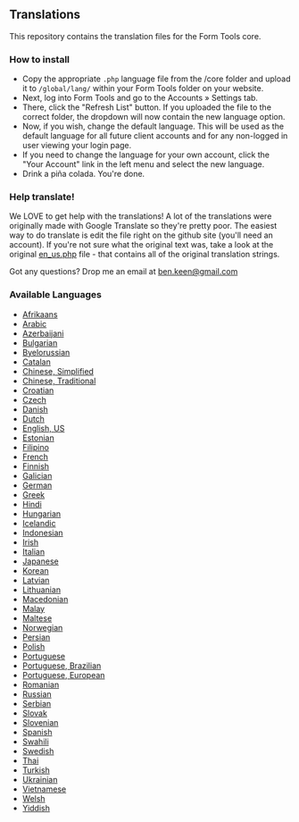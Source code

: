 ## Translations

This repository contains the translation files for the Form Tools core.

### How to install

- Copy the appropriate `.php` language file from the /core folder and upload it to `/global/lang/` 
within your Form Tools folder on your website.
- Next, log into Form Tools and go to the Accounts &raquo; Settings tab.
- There, click the "Refresh List" button. If you uploaded the file to the correct folder, the dropdown will now 
contain the new language option.
- Now, if you wish, change the default language. This will be used as the default language for all future client 
accounts and for any non-logged in user viewing your login page.
- If you need to change the language for your own account, click the "Your Account" link in the left menu and select the new language.
- Drink a piña colada. You're done.

### Help translate! 

We LOVE to get help with the translations! A lot of the translations were originally made with Google Translate so 
they're pretty poor. The easiest way to do translate is edit the file right on the github site (you'll need an account). If 
you're not sure what the original text was, take a look at the original [en_us.php](core/en_us.php) file - that contains 
all of the original translation strings. 

Got any questions? Drop me an email at [ben.keen@gmail.com](mailto:ben.keen@gmail.com)


### Available Languages

- [Afrikaans](core/af.php)
- [Arabic](core/ar.php)
- [Azerbaijani](core/af.php)
- [Bulgarian](core/bg.php)
- [Byelorussian](core/be.php)
- [Catalan](core/ca.php)
- [Chinese, Simplified](core/zh_cn.php)
- [Chinese, Traditional](core/zh_tw.php)
- [Croatian](core/hr.php)
- [Czech](core/cs.php)
- [Danish](core/da.php)
- [Dutch](core/nl.php)
- [English, US](core/en_us.php)
- [Estonian](core/et.php)
- [Filipino](core/tl.php)
- [French](core/fr.php)
- [Finnish](core/fi.php)
- [Galician](core/gl.php)
- [German](core/de.php)
- [Greek](core/el.php)
- [Hindi](core/hi.php)
- [Hungarian](core/hu.php)
- [Icelandic](core/is.php)
- [Indonesian](core/id.php)
- [Irish](core/ga.php)
- [Italian](core/it.php)
- [Japanese](core/ja.php)
- [Korean](core/ko.php)
- [Latvian](core/la.php)
- [Lithuanian](core/lt.php)
- [Macedonian](core/mk.php)
- [Malay](core/ms.php)
- [Maltese](core/mt.php)
- [Norwegian](core/no.php)
- [Persian](core/fa.php)
- [Polish](core/po.php)
- [Portuguese](core/pt.php)
- [Portuguese, Brazilian](core/pt_br.php)
- [Portuguese, European](core/pt_eu.php)
- [Romanian](core/ro.php)
- [Russian](core/ru.php)
- [Serbian](core/sr.php)
- [Slovak](core/sk.php)
- [Slovenian](core/sl.php)
- [Spanish](core/es.php)
- [Swahili](core/sw.php)
- [Swedish](core/sv.php)
- [Thai](core/th.php)
- [Turkish](core/tr.php)
- [Ukrainian](core/uk.php)
- [Vietnamese](core/vi.php)
- [Welsh](core/cy.php)
- [Yiddish](core/yi.php)

